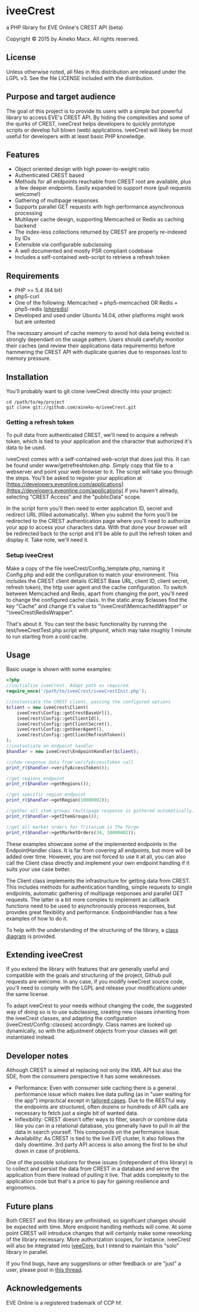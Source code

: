 # iveeCrest
a PHP library for EVE Online's CREST API (beta)

Copyright © 2015 by Aineko Macx.
All rights reserved.


## License
Unless otherwise noted, all files in this distribution are released under the LGPL v3.
See the file LICENSE included with the distribution.


## Purpose and target audience
The goal of this project is to provide its users with a simple but powerful library to access EVE's CREST API. By hiding the complexities and some of the quirks of CREST, iveeCrest helps developers to quickly prototype scripts or develop full blown (web) applications. iveeCrest will likely be most useful for developers with at least basic PHP knowledge.


## Features
- Object oriented design with high power-to-weight ratio
- Authenticated CREST based
- Methods for all endpoints reachable from CREST root are available, plus a few deeper endpoints. Easily expanded to support more (pull requests welcome!)
- Gathering of multipage responses
- Supports parallel GET requests with high performance asynchronous processing
- Multilayer cache design, supporting Memcached or Redis as caching backend
- The index-less collections returned by CREST are properly re-indexed by IDs
- Extensible via configurable subclassing
- A well documented and mostly PSR compliant codebase
- Includes a self-contained web-script to retrieve a refresh token


## Requirements
- PHP >= 5.4 (64 bit)
- php5-curl
- One of the following: Memcached + php5-memcached OR Redis + php5-redis ([phpredis](https://github.com/phpredis/phpredis))
- Developed and used under Ubuntu 14.04, other platforms might work but are untested

The necessary amount of cache memory to avoid hot data being evicted is strongly dependant on the usage pattern. Users should carefully monitor their caches (and review their applications data requirements) before hammering the CREST API with duplicate queries due to responses lost to memory pressure.


## Installation

You'll probably want to git clone iveeCrest directly into your project:

```
cd /path/to/my/project
git clone git://github.com/aineko-m/iveeCrest.git
```

### Getting a refresh token

To pull data from authenticated CREST, we'll need to acquire a refresh token, which is tied to your application and the character that authorized it's data to be used.

iveeCrest comes with a self-contained web-script that does just this. It can be found under www/getrefreshtoken.php.
Simply copy that file to a webserver and point your web browser to it. The script will take you through the steps. You'll be asked to register your application at [https://developers.eveonline.com/applications](https://developers.eveonline.com/applications) if you haven't already, selecting "CREST Access" and the "publicData" scope.

In the script form you'll then need to enter application ID, secret and redirect URL (filled automatically). When you submit the form you'll be redirected to the CREST authentication page where you'll need to authorize your app to access your characters data. With that done your browser will be redirected back to the script and it'll be able to pull the refresh token and display it. Take note, we'll need it.


### Setup iveeCrest

Make a copy of the file iveeCrest/Config_template.php, naming it Config.php and edit the configuration to match your environment.
This includes the CREST client details (CREST Base URL, client ID, client secret, refresh token), the http user agent and the cache configuration.
To switch between Memcached and Redis, apart from changing the port, you'll need to change the configured cache class. In the static array $classes find the key "Cache" and change it's value to "\iveeCrest\MemcachedWrapper" or "\iveeCrest\RedisWrapper".

That's about it. You can test the basic functionality by running the test/IveeCrestTest.php script with phpunit, which may take roughly 1 minute to run starting from a cold cache.


## Usage

Basic usage is shown with some examples:

```php
<?php
//initialize iveeCrest. Adapt path as required.
require_once('/path/to/iveeCrest/iveeCrestInit.php');

//instantiate the CREST client, passing the configured options
$client = new iveeCrest\Client(
    iveeCrest\Config::getCrestBaseUrl(),
    iveeCrest\Config::getClientId(),
    iveeCrest\Config::getClientSecret(),
    iveeCrest\Config::getUserAgent(),
    iveeCrest\Config::getClientRefreshToken()
);
//instantiate an endpoint handler
$handler = new iveeCrest\EndpointHandler($client);

//show response data from verifyAccessToken call
print_r($handler->verifyAccessToken());

//get regions endpoint
print_r($handler->getRegions());

//get specific region endpoint
print_r($handler->getRegion(10000002));

//gather all item groups (multipage response is gathered automatically)
print_r($handler->getItemGroups());

//get all market orders for Tritanium in The Forge
print_r($handler->getMarketOrders(34, 10000002));
```

These examples showcase some of the implemented endpoints in the EndpointHandler class. It is far from covering all endpoints, but more will be added over time. However, you are not forced to use it at all, you can also call the Client class directly and implement your own endpoint handling if it suits your use case better.

The Client class implements the infrastructure for getting data from CREST. This includes methods for authentication handling, simple requests to single endpoints, automatic gathering of multipage responses and parallel GET requests. The latter is a bit more complex to implement as callback functions need to be used to asynchronously process responses, but provides great flexibility and performance. EndpointHandler has a few examples of how to do it.

To help with the understanding of the structuring of the library, a [class diagram](https://github.com/aineko-m/iveeCrest/raw/master/doc/iveeCrest_class_diagram.pdf) is provided.


## Extending iveeCrest
If you extend the library with features that are generally useful and compatible with the goals and structuring of the project, Github pull requests are welcome. In any case, if you modify iveeCrest source code, you'll need to comply with the LGPL and release your modifications under the same license.

To adapt iveeCrest to your needs without changing the code, the suggested way of doing so is to use subclassing, creating new classes inheriting from the iveeCrest classes, and adapting the configuration (iveeCrest/Config::classes) accordingly. Class names are looked up dynamically, so with the adjustment objects from your classes will get instantiated instead.


## Developer notes
Although CREST is aimed at replacing not only the XML API but also the SDE, from the consumers perspective it has some weaknesses.
- Performance: Even with consumer side caching there is a general performance issue which makes live data pulling (as in "user waiting for the app") impractical except in [tailored cases](https://forums.eveonline.com/default.aspx?g=posts&t=402562). Due to the RESTful way the endpoints are structured, often dozens or hundreds of API calls are necessary to fetch just a single bit of wanted data.
- Inflexibility: CREST doesn't offer ways to filter, search or combine data like you can in a relational database, you generally have to pull in all the data in search yourself. This compounds on the performance issue.
- Availability: As CREST is tied to the live EVE cluster, it also follows the daily downtime. 3rd party API access is also among the first to be shut down in case of problems.

One of the possible solutions for these issues (independent of this library) is to collect and persist the data from CREST in a database and serve the application from there instead of pulling it live. That adds complexity to the application code but that's a price to pay for gaining resilience and ergonomics.


## Future plans
Both CREST and this library are unfinished, so significant changes should be expected with time. More endpoint handling methods will come. At some point CREST will introduce changes that will certainly make some reworking of the library necessary. More authorization scopes, for instance. iveeCrest will also be integrated into [iveeCore](https://github.com/aineko-m/iveeCore), but I intend to maintain this "solo" library in parallel.

If you find bugs, have any suggestions or other feedback or are "just" a user, please post in [this thread](https://forums.eveonline.com/default.aspx?g=posts&t=409103).


## Acknowledgements
EVE Online is a registered trademark of CCP hf.